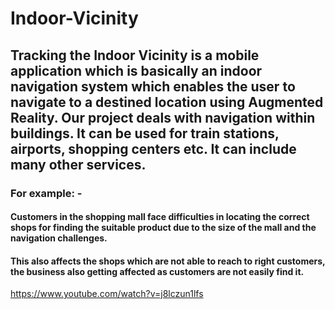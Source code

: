 # Indoor-Vicinity
## Tracking the Indoor Vicinity is a mobile application which is basically an indoor navigation system which enables the user to navigate to a destined location using Augmented Reality. Our project deals with navigation within buildings. It can be used for train stations, airports, shopping centers etc. It can include many other services.
### For example: -
#### Customers in the shopping mall face difficulties in locating the correct shops for finding the suitable product due to the size of the mall and the navigation challenges.
#### This also affects the shops which are not able to reach to right customers, the business also getting affected as customers are not easily find it.
https://www.youtube.com/watch?v=j8lczun1lfs

